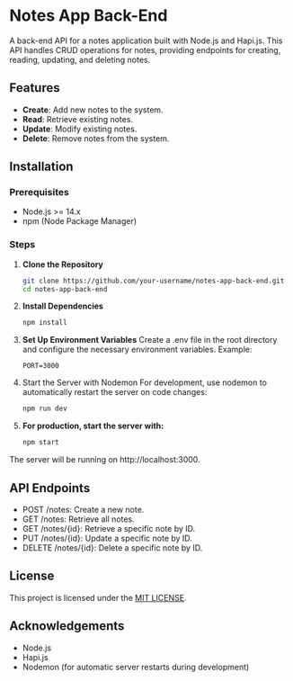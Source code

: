 # Notes App Back-End

A back-end API for a notes application built with Node.js and Hapi.js. This API handles CRUD operations for notes, providing endpoints for creating, reading, updating, and deleting notes.

## Features

- **Create**: Add new notes to the system.
- **Read**: Retrieve existing notes.
- **Update**: Modify existing notes.
- **Delete**: Remove notes from the system.

## Installation

### Prerequisites

- Node.js >= 14.x
- npm (Node Package Manager)

### Steps

1. **Clone the Repository**
    ```bash
    git clone https://github.com/your-username/notes-app-back-end.git
    cd notes-app-back-end

   
2. **Install Dependencies**
    ```bash
    npm install
   
3. **Set Up Environment Variables**
    Create a .env file in the root directory and configure the necessary environment variables. Example:
    ```plaintext
    PORT=3000

4. Start the Server with Nodemon
   For development, use nodemon to automatically restart the server on code changes:
   ```bash
   npm run dev

5. **For production, start the server with:**
   ```bash
   npm start
The server will be running on http://localhost:3000.

## API Endpoints
- POST /notes: Create a new note.
- GET /notes: Retrieve all notes.
- GET /notes/{id}: Retrieve a specific note by ID.
- PUT /notes/{id}: Update a specific note by ID.
- DELETE /notes/{id}: Delete a specific note by ID.

## License
This project is licensed under the [MIT LICENSE](LICENSE).

## Acknowledgements
- Node.js
- Hapi.js
- Nodemon (for automatic server restarts during development)
